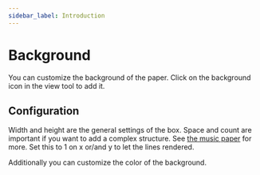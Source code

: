 ```yaml
---
sidebar_label: Introduction
---
```


# Background

You can customize the background of the paper. Click on the background icon in the view tool to add it.

## Configuration

Width and height are the general settings of the box. Space and count are important if you want to add a complex structure. See [the music paper](./music) for more. Set this to 1 on x or/and y to let
the lines rendered.

Additionally you can customize the color of the background.
